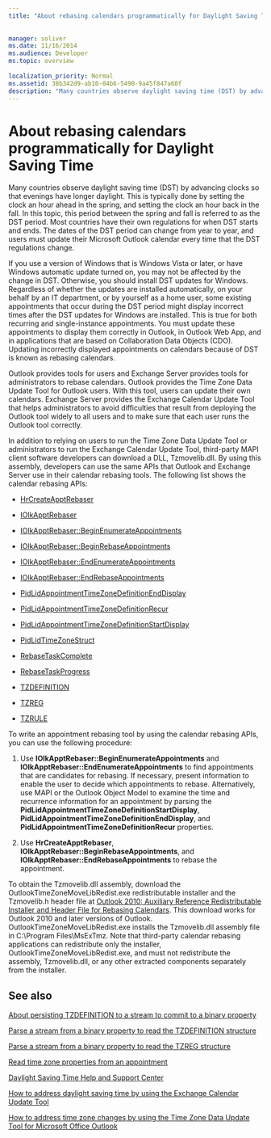 ```yaml
---
title: "About rebasing calendars programmatically for Daylight Saving Time"
 
 
manager: soliver
ms.date: 11/16/2014
ms.audience: Developer
ms.topic: overview
 
localization_priority: Normal
ms.assetid: 38b342d9-ab10-04b6-5490-9a45f847a60f
description: "Many countries observe daylight saving time (DST) by advancing clocks so that evenings have longer daylight. This is typically done by setting the clock an hour ahead in the spring, and setting the clock an hour back in the fall. In this topic, this period between the spring and fall is referred to as the DST period. Most countries have their own regulations for when DST starts and ends. The dates of the DST period can change from year to year, and users must update their Microsoft Outlook calendar every time that the DST regulations change."
---
```


# About rebasing calendars programmatically for Daylight Saving Time

Many countries observe daylight saving time (DST) by advancing clocks so that evenings have longer daylight. This is typically done by setting the clock an hour ahead in the spring, and setting the clock an hour back in the fall. In this topic, this period between the spring and fall is referred to as the DST period. Most countries have their own regulations for when DST starts and ends. The dates of the DST period can change from year to year, and users must update their Microsoft Outlook calendar every time that the DST regulations change. 
  
If you use a version of Windows that is Windows Vista or later, or have Windows automatic update turned on, you may not be affected by the change in DST. Otherwise, you should install DST updates for Windows. Regardless of whether the updates are installed automatically, on your behalf by an IT department, or by yourself as a home user, some existing appointments that occur during the DST period might display incorrect times after the DST updates for Windows are installed. This is true for both recurring and single-instance appointments. You must update these appointments to display them correctly in Outlook, in Outlook Web App, and in applications that are based on Collaboration Data Objects (CDO). Updating incorrectly displayed appointments on calendars because of DST is known as rebasing calendars.
  
Outlook provides tools for users and Exchange Server provides tools for administrators to rebase calendars. Outlook provides the Time Zone Data Update Tool for Outlook users. With this tool, users can update their own calendars. Exchange Server provides the Exchange Calendar Update Tool that helps administrators to avoid difficulties that result from deploying the Outlook tool widely to all users and to make sure that each user runs the Outlook tool correctly.
  
In addition to relying on users to run the Time Zone Data Update Tool or administrators to run the Exchange Calendar Update Tool, third-party MAPI client software developers can download a DLL, Tzmovelib.dll. By using this assembly, developers can use the same APIs that Outlook and Exchange Server use in their calendar rebasing tools. The following list shows the calendar rebasing APIs:
  
- [HrCreateApptRebaser](hrcreateapptrebaser.md)
    
- [IOlkApptRebaser](iolkapptrebaser.md)
    
- [IOlkApptRebaser::BeginEnumerateAppointments](iolkapptrebaser-beginenumerateappointments.md)
    
- [IOlkApptRebaser::BeginRebaseAppointments](iolkapptrebaser-beginrebaseappointments.md)
    
- [IOlkApptRebaser::EndEnumerateAppointments](iolkapptrebaser-endenumerateappointments.md)
    
- [IOlkApptRebaser::EndRebaseAppointments](iolkapptrebaser-endrebaseappointments.md)
    
- [PidLidAppointmentTimeZoneDefinitionEndDisplay](http://msdn.microsoft.com/library/7b6193cb-612b-408e-b9bc-285df313e2cc%28Office.15%29.aspx)
    
- [PidLidAppointmentTimeZoneDefinitionRecur](http://msdn.microsoft.com/library/52fd57a0-9e34-4452-9ecd-2acb454446c9%28Office.15%29.aspx)
    
- [PidLidAppointmentTimeZoneDefinitionStartDisplay](http://msdn.microsoft.com/library/08239670-3211-420c-99d7-0056ed967cb8%28Office.15%29.aspx)
    
- [PidLidTimeZoneStruct](http://msdn.microsoft.com/library/2acf0036-2f3e-4f90-8614-7aa667860f74%28Office.15%29.aspx)
    
- [RebaseTaskComplete](rebasetaskcomplete.md)
    
- [RebaseTaskProgress](rebasetaskprogress.md)
    
- [TZDEFINITION](tzdefinition.md)
    
- [TZREG](tzreg.md)
    
- [TZRULE](tzrule.md)
    
To write an appointment rebasing tool by using the calendar rebasing APIs, you can use the following procedure:
  
1. Use **IOlkApptRebaser::BeginEnumerateAppointments** and **IOlkApptRebaser::EndEnumerateAppointments** to find appointments that are candidates for rebasing. If necessary, present information to enable the user to decide which appointments to rebase. Alternatively, use MAPI or the Outlook Object Model to examine the time and recurrence information for an appointment by parsing the **PidLidAppointmentTimeZoneDefinitionStartDisplay**, **PidLidAppointmentTimeZoneDefinitionEndDisplay**, and **PidLidAppointmentTimeZoneDefinitionRecur** properties. 
    
2. Use **HrCreateApptRebaser**, **IOlkApptRebaser::BeginRebaseAppointments**, and **IOlkApptRebaser::EndRebaseAppointments** to rebase the appointment. 
    
To obtain the Tzmovelib.dll assembly, download the OutlookTimeZoneMoveLibRedist.exe redistributable installer and the Tzmovelib.h header file at [Outlook 2010: Auxiliary Reference Redistributable Installer and Header File for Rebasing Calendars](http://www.microsoft.com/downloads/details.aspx?FamilyID=77748863-4352-4b99-ae57-1d4ae803983b). This download works for Outlook 2010 and later versions of Outlook. OutlookTimeZoneMoveLibRedist.exe installs the Tzmovelib.dll assembly file in C:\Program Files\MsExTmz. Note that third-party calendar rebasing applications can redistribute only the installer, OutlookTimeZoneMoveLibRedist.exe, and must not redistribute the assembly, Tzmovelib.dll, or any other extracted components separately from the installer.
  
## See also



[About persisting TZDEFINITION to a stream to commit to a binary property](about-persisting-tzdefinition-to-a-stream-to-commit-to-a-binary-property.md)
  
[Parse a stream from a binary property to read the TZDEFINITION structure](how-to-parse-a-stream-from-a-binary-property-to-read-the-tzdefinition-structure.md)
  
[Parse a stream from a binary property to read the TZREG structure](how-to-parse-a-stream-from-a-binary-property-to-read-the-tzreg-structure.md)
  
[Read time zone properties from an appointment](how-to-read-time-zone-properties-from-an-appointment.md)


[Daylight Saving Time Help and Support Center](http://support.microsoft.com/gp/cp_dst)
  
[How to address daylight saving time by using the Exchange Calendar Update Tool](http://support.microsoft.com/kb/941018)
  
[How to address time zone changes by using the Time Zone Data Update Tool for Microsoft Office Outlook](http://support.microsoft.com/kb/931667)


